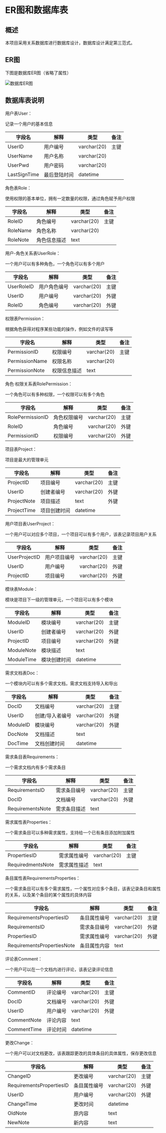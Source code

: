 # ER图和数据库表

## 概述

本项目采用关系数据库进行数据库设计，数据库设计满足第三范式。



## ER图

下图是数据库ER图（省略了属性）

![数据库ER图](https://gitee.com/freemansonary/markdown-pic-bed/raw/master/Typora/20210531155705.png)



## 数据库表说明

用户表User：

记录一个用户的基本信息

| 字段名       | 解释         | 类型        | 备注 |
| ------------ | ------------ | ----------- | ---- |
| UserID       | 用户编号     | varchar(20) | 主键 |
| UserName     | 用户名称     | varchar(20) |      |
| UserPwd      | 用户密码     | varchar(20) |      |
| LastSignTime | 最后登陆时间 | datetime    |      |

角色表Role：

使用权限的基本单位，拥有一定数量的权限，通过角色赋予用户权限

| 字段名   | 解释         | 类型        | 备注 |
| -------- | ------------ | ----------- | ---- |
| RoleID   | 角色编号     | varchar(20) | 主键 |
| RoleName | 角色名称     | varchar(20) |      |
| RoleNote | 角色信息描述 | text        |      |

用户-角色关系表UserRole：

一个用户可以有多种角色，一个角色可以有多个用户

| 字段名     | 解释         | 类型        | 备注 |
| ---------- | ------------ | ----------- | ---- |
| UserRoleID | 用户角色编号 | varchar(20) | 主键 |
| UserID     | 用户编号     | varchar(20) | 外键 |
| RoleID     | 角色编号     | varchar(20) | 外键 |

权限表Permission：

根据角色获得对程序某些功能的操作，例如文件的读写等

| 字段名         | 解释         | 类型        | 备注 |
| -------------- | ------------ | ----------- | ---- |
| PermissionID   | 权限编号     | varchar(20) | 主键 |
| PermissionName | 权限名称     | varchar(20) |      |
| PermissionNote | 权限信息描述 | text        |      |

角色·权限关系表RolePermission：

一个角色可以有多种权限，一个权限可以有多个角色

| 字段名           | 解释         | 类型        | 备注 |
| ---------------- | ------------ | ----------- | ---- |
| RolePermissionID | 角色权限编号 | varchar(20) | 主键 |
| RoleID           | 角色编号     | varchar(20) | 外键 |
| PermissionID     | 权限编号     | varchar(20) | 外键 |

项目表Project：

项目是最大的管理单元

| 字段名      | 解释         | 类型        | 备注 |
| ----------- | ------------ | ----------- | ---- |
| ProjectID   | 项目编号     | varchar(20) | 主键 |
| UserID      | 创建者编号   | varchar(20) | 外键 |
| ProjectNote | 项目描述     | text        | 外键 |
| ProjectTime | 项目创建时间 | datetime    |      |

用户项目表UserProject：

一个用户可以对应多个项目，一个项目可以有多个用户，该表记录项目用户关系

| 字段名        | 解释         | 类型        | 备注 |
| ------------- | ------------ | ----------- | ---- |
| UserProjectID | 用户项目编号 | varchar(20) | 主键 |
| UserID        | 用户编号     | varchar(20) | 外键 |
| ProjectID     | 项目编号     | varchar(20) | 外键 |

模块表Module：

模块是项目下一级的管理单元，一个项目可以有多个模块

| 字段名     | 解释         | 类型        | 备注 |
| ---------- | ------------ | ----------- | ---- |
| ModuleID   | 模块编号     | varchar(20) | 主键 |
| UserID     | 创建者编号   | varchar(20) | 外键 |
| ProjectID  | 项目编号     | varchar(20) | 外键 |
| ModuleNote | 模块描述     | text        |      |
| ModuleTime | 模块创建时间 | datetime    |      |

需求文档表Doc：

一个模块内可以有多个需求文档，需求文档支持导入和导出

| 字段名   | 解释            | 类型        | 备注 |
| -------- | --------------- | ----------- | ---- |
| DocID    | 文档编号        | varchar(20) | 主键 |
| UserID   | 创建/导入者编号 | varchar(20) | 外键 |
| ModuleID | 模块编号        | varchar(20) | 外键 |
| DocNote  | 文档描述        | text        |      |
| DocTime  | 文档创建时间    | datetime    |      |

需求条目表Requirements：

一个需求文档内有多个需求条目

| 字段名           | 解释         | 类型        | 备注 |
| ---------------- | ------------ | ----------- | ---- |
| RequirementsID   | 需求条目编号 | varchar(20) | 主键 |
| DocID            | 文档编号     | varchar(20) | 外键 |
| RequirementsNote | 需求条目描述 | text        |      |

需求属性表Properties：

一个需求条目可以多种需求属性，支持给一个已有条目添加附加属性

| 字段名            | 解释         | 类型        | 备注 |
| ----------------- | ------------ | ----------- | ---- |
| PropertiesID      | 需求属性编号 | varchar(20) | 主键 |
| RequiredmentsNote | 需求属性描述 | text        |      |

条目属性表RequirementsProperties：

一个需求条目可以有多个需求属性，一个属性对应多个条目，该表记录条目和属性的关系，以及某个条目的某个属性的具体内容

| 字段名                     | 解释         | 类型        | 备注 |
| -------------------------- | ------------ | ----------- | ---- |
| RequirementsPropertiesID   | 条目属性编号 | varchar(20) | 主键 |
| RequirementsID             | 需求条目编号 | varchar(20) | 外键 |
| PropertiesID               | 需求属性编号 | varchar(20) | 外键 |
| RequirementsPropertiesNote | 条目属性内容 | text        |      |

评论表Comment：

一个用户可以在一个文档内进行评论，该表记录评论信息

| 字段名      | 解释     | 类型        | 备注 |
| ----------- | -------- | ----------- | ---- |
| CommentID   | 评论编号 | varchar(20) | 主键 |
| DocID       | 文档编号 | varchar(20) | 外键 |
| UserID      | 用户编号 | varchar(20) | 外键 |
| CommentNote | 评论内容 | text        |      |
| CommentTime | 评论时间 | datetime    |      |

更改Change：

一个用户可以对文档更改，该表跟踪更改的具体条目的具体属性，保存更改信息

| 字段名                   | 解释         | 类型        | 备注 |
| ------------------------ | ------------ | ----------- | ---- |
| ChangeID                 | 更改编号     | varchar(20) | 主键 |
| RequirementsPropertiesID | 条目属性编号 | varchar(20) | 外键 |
| UserID                   | 用户编号     | varchar(20) | 外键 |
| ChangeTime               | 更改时间     | datetime    |      |
| OldNote                  | 原内容       | text        |      |
| NewNote                  | 新内容       | text        |      |






